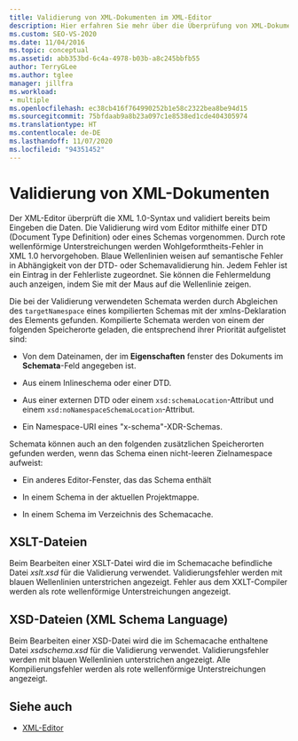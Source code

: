 ```yaml
---
title: Validierung von XML-Dokumenten im XML-Editor
description: Hier erfahren Sie mehr über die Überprüfung von XML-Dokumenten im XML-Editor sowie darüber, wie dieser die XML 1.0-Syntax und Daten bereits beim Eingeben überprüft.
ms.custom: SEO-VS-2020
ms.date: 11/04/2016
ms.topic: conceptual
ms.assetid: abb353bd-6c4a-4978-b03b-a8c245bbfb55
author: TerryGLee
ms.author: tglee
manager: jillfra
ms.workload:
- multiple
ms.openlocfilehash: ec38cb416f764990252b1e58c2322bea8be94d15
ms.sourcegitcommit: 75bfdaab9a8b23a097c1e8538ed1cde404305974
ms.translationtype: HT
ms.contentlocale: de-DE
ms.lasthandoff: 11/07/2020
ms.locfileid: "94351452"
---
```

# <a name="xml-document-validation"></a>Validierung von XML-Dokumenten

Der XML-Editor überprüft die XML 1.0-Syntax und validiert bereits beim Eingeben die Daten. Die Validierung wird vom Editor mithilfe einer DTD (Document Type Definition) oder eines Schemas vorgenommen. Durch rote wellenförmige Unterstreichungen werden Wohlgeformtheits-Fehler in XML 1.0 hervorgehoben. Blaue Wellenlinien weisen auf semantische Fehler in Abhängigkeit von der DTD- oder Schemavalidierung hin. Jedem Fehler ist ein Eintrag in der Fehlerliste zugeordnet. Sie können die Fehlermeldung auch anzeigen, indem Sie mit der Maus auf die Wellenlinie zeigen.

Die bei der Validierung verwendeten Schemata werden durch Abgleichen des `targetNamespace` eines kompilierten Schemas mit der xmlns-Deklaration des Elements gefunden. Kompilierte Schemata werden von einem der folgenden Speicherorte geladen, die entsprechend ihrer Priorität aufgelistet sind:

- Von dem Dateinamen, der im **Eigenschaften** fenster des Dokuments im **Schemata**-Feld angegeben ist.

- Aus einem Inlineschema oder einer DTD.

- Aus einer externen DTD oder einem `xsd:schemaLocation`-Attribut und einem `xsd:noNamespaceSchemaLocation`-Attribut.

- Ein Namespace-URI eines "x-schema"-XDR-Schemas.

Schemata können auch an den folgenden zusätzlichen Speicherorten gefunden werden, wenn das Schema einen nicht-leeren Zielnamespace aufweist:

- Ein anderes Editor-Fenster, das das Schema enthält

- In einem Schema in der aktuellen Projektmappe.

- In einem Schema im Verzeichnis des Schemacache.

## <a name="xslt-files"></a>XSLT-Dateien
Beim Bearbeiten einer XSLT-Datei wird die im Schemacache befindliche Datei *xslt.xsd* für die Validierung verwendet. Validierungsfehler werden mit blauen Wellenlinien unterstrichen angezeigt. Fehler aus dem XXLT-Compiler werden als rote wellenförmige Unterstreichungen angezeigt.

## <a name="xml-schema-xsd-files"></a>XSD-Dateien (XML Schema Language)
Beim Bearbeiten einer XSD-Datei wird die im Schemacache enthaltene Datei *xsdschema.xsd* für die Validierung verwendet. Validierungsfehler werden mit blauen Wellenlinien unterstrichen angezeigt. Alle Kompilierungsfehler werden als rote wellenförmige Unterstreichungen angezeigt.

## <a name="see-also"></a>Siehe auch

- [XML-Editor](../xml-tools/xml-editor.md)

